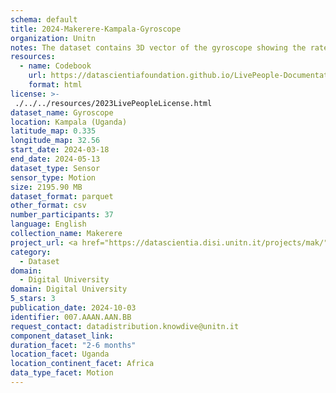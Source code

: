 ```yaml
---
schema: default
title: 2024-Makerere-Kampala-Gyroscope
organization: Unitn
notes: The dataset contains 3D vector of the gyroscope showing the rate of rotation (rad/s).  It is part of the Makerere data collection, which contains data about the everyday life activities of students coming from Makerere University located in Uganda. The data were collected via questionnaires, data coming from 30 smartphone sensors associated to thousand self-reported annotations over a period of 8 weeks.
resources:
  - name: Codebook
    url: https://datascientiafoundation.github.io/LivePeople-Documentation/codebooks/2024-MAK-Kampala-gyroscope.html
    format: html
license: >-
 ./../../resources/2023LivePeopleLicense.html
dataset_name: Gyroscope
location: Kampala (Uganda)
latitude_map: 0.335
longitude_map: 32.56
start_date: 2024-03-18
end_date: 2024-05-13
dataset_type: Sensor
sensor_type: Motion
size: 2195.90 MB
dataset_format: parquet
other_format: csv
number_participants: 37
language: English
collection_name: Makerere
project_url: <a href="https://datascientia.disi.unitn.it/projects/mak/">https://datascientia.disi.unitn.it/projects/mak/</a>
category: 
  - Dataset
domain: 
  - Digital University
domain: Digital University
5_stars: 3
publication_date: 2024-10-03
identifier: 007.AAAN.AAN.BB
request_contact: datadistribution.knowdive@unitn.it
component_dataset_link: 
duration_facet: "2-6 months"
location_facet: Uganda
location_continent_facet: Africa
data_type_facet: Motion
---
```

